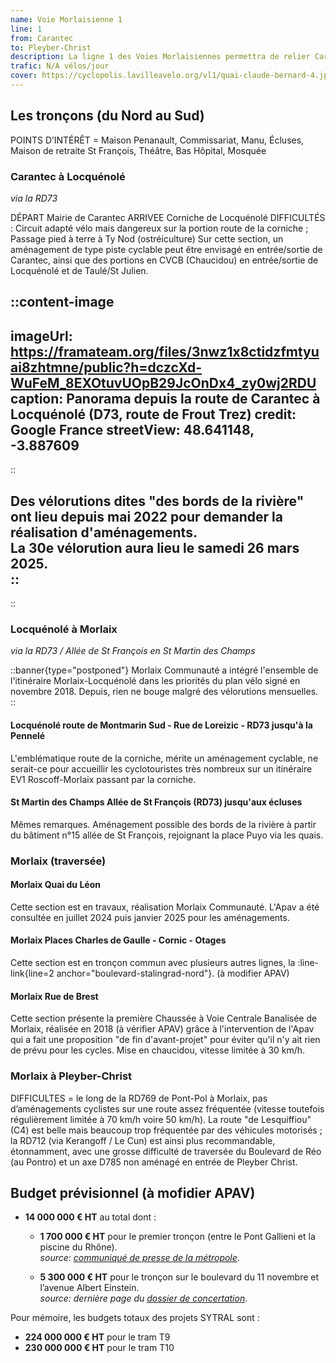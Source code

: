 ```yaml
---
name: Voie Morlaisienne 1
line: 1
from: Carantec
to: Pleyber-Christ
description: La ligne 1 des Voies Morlaisiennes permettra de relier Carantec et Locquénolé à Morlaix d'une part, et d'autre part Morlaix à Pleyber-Christ, en passant par les bords de la rivière / D769 et la "route de Lesquiffiou".
trafic: N/A vélos/jour
cover: https://cyclopolis.lavilleavelo.org/vl1/quai-claude-bernard-4.jpg
---
```


## Les tronçons (du Nord au Sud)
POINTS D’INTÉRÊT = Maison Penanault, Commissariat, Manu, Écluses, Maison de retraite St François, Théâtre, Bas Hôpital, Mosquée

### Carantec à Locquénolé

*via la RD73*

DÉPART Mairie de Carantec
ARRIVEE Corniche de Locquénolé
DIFFICULTÉS : Circuit adapté vélo mais dangereux sur la portion route de la corniche ; Passage pied à terre à Ty Nod (ostréiculture)
Sur cette section, un aménagement de type piste cyclable peut être envisagé en entrée/sortie de Carantec, ainsi que des portions en CVCB (Chaucidou) en entrée/sortie de Locquénolé et de Taulé/St Julien.

::content-image
---
imageUrl: https://framateam.org/files/3nwz1x8ctidzfmtyuai8zhtmne/public?h=dczcXd-WuFeM_8EXOtuvUOpB29JcOnDx4_zy0wj2RDU
caption: Panorama depuis la route de Carantec à Locquénolé (D73, route de Frout Trez)
credit: Google France
streetView: 48.641148, -3.887609
---
::

Des vélorutions dites "des bords de la rivière" ont lieu depuis mai 2022 pour demander la réalisation d'aménagements.\
La 30e vélorution aura lieu le samedi 26 mars 2025.\
::
---
::


### Locquénolé à Morlaix

*via la RD73 / Allée de St François en St Martin des Champs*

::banner{type="postponed"}
Morlaix Communauté a intégré l'ensemble de l'itinéraire Morlaix-Locquénolé dans les priorités du plan vélo signé en novembre 2018. Depuis, rien ne bouge malgré des vélorutions mensuelles.
::

#### Locquénolé route de Montmarin Sud - Rue de Loreizic - RD73 jusqu'à la Pennelé
L'emblématique route de la corniche, mérite un aménagement cyclable, ne serait-ce pour accueillir les cyclotouristes très nombreux sur un itinéraire EV1 Roscoff-Morlaix passant par la corniche.


#### St Martin des Champs Allée de St François (RD73) jusqu'aux écluses
Mêmes remarques. Aménagement possible des bords de la rivière à partir du bâtiment n°15 allée de St François, rejoignant la place Puyo via les quais.

### Morlaix (traversée)

#### Morlaix Quai du Léon
Cette section est en travaux, réalisation Morlaix Communauté. L'Apav a été consultée en juillet 2024 puis janvier 2025 pour les aménagements.

#### Morlaix Places Charles de Gaulle - Cornic - Otages
Cette section est en tronçon commun avec plusieurs autres lignes, la :line-link{line=2 anchor="boulevard-stalingrad-nord"}. (à modifier APAV)

#### Morlaix Rue de Brest
Cette section présente la première Chaussée à Voie Centrale Banalisée de Morlaix, réalisée en 2018 (à vérifier APAV) grâce à l'intervention de l'Apav qui a fait une proposition "de fin d'avant-projet" pour éviter qu'il n'y ait rien de prévu pour les cycles. Mise en chaucidou, vitesse limitée à 30 km/h.

### Morlaix à Pleyber-Christ
DIFFICULTES = le long de la RD769 de Pont-Pol à Morlaix, pas d’aménagements cyclistes sur une route assez fréquentée (vitesse toutefois régulièrement limitée à 70 km/h voire 50 km/h).
La route "de Lesquiffiou" (C4) est belle mais beaucoup trop fréquentée par des véhicules motorisés ; la RD712 (via Kerangoff / Le Cun) est ainsi plus recommandable, étonnamment, avec une grosse difficulté de traversée du Boulevard de Réo (au Pontro) et un axe D785 non aménagé en entrée de Pleyber Christ.

## Budget prévisionnel (à mofidier APAV)
- **14 000 000 € HT** au total dont :

  - **1 700 000 € HT** pour le premier tronçon (entre le Pont Gallieni et la piscine du Rhône).
<br>_source: [communiqué de presse de la métropole](https://www.grandlyon.com/fileadmin/user_upload/media/pdf/espace-presse/cp/2022/20220708_cp_inauguration-vl1.pdf)_.

  -  **5 300 000 € HT** pour le tronçon sur le boulevard du 11 novembre et l’avenue Albert Einstein.
<br>_source: dernière page du [dossier de concertation](https://cyclopolis.lavilleavelo.org/vl1/VL1Nord_11Nov_Einstein.pdf)_.

Pour mémoire, les budgets totaux des projets SYTRAL sont :
 - **224 000 000 € HT** pour le tram T9
 - **230 000 000 € HT** pour le tram T10

